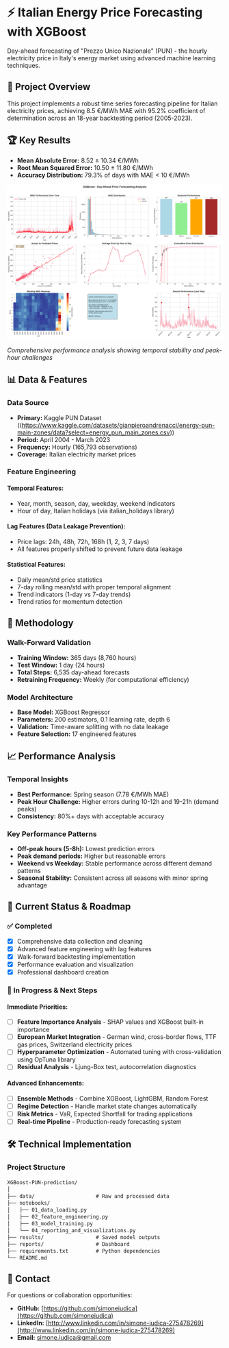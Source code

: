 # ⚡ Italian Energy Price Forecasting with XGBoost

Day-ahead forecasting of "Prezzo Unico Nazionale" (PUN) - the hourly electricity price in Italy's energy market using advanced machine learning techniques.

## 🎯 Project Overview

This project implements a robust time series forecasting pipeline for Italian electricity prices, achieving 8.5 €/MWh MAE with 95.2% coefficient of determination across an 18-year backtesting period (2005-2023).

## 🏆 Key Results

- **Mean Absolute Error:** 8.52 ± 10.34 €/MWh
- **Root Mean Squared Error:** 10.50 ± 11.80 €/MWh
- **Accuracy Distribution:** 79.3% of days with MAE < 10 €/MWh

![Dashboard_2](reports/dashboard.png)

*Comprehensive performance analysis showing temporal stability and peak-hour challenges*

## 📊 Data & Features

### Data Source
- **Primary:** Kaggle PUN Dataset ((https://www.kaggle.com/datasets/gianpieroandrenacci/energy-pun-main-zones/data?select=energy_pun_main_zones.csv))
- **Period:** April 2004 - March 2023
- **Frequency:** Hourly (165,793 observations)
- **Coverage:** Italian electricity market prices

### Feature Engineering

#### Temporal Features:
- Year, month, season, day, weekday, weekend indicators
- Hour of day, Italian holidays (via italian_holidays library)

#### Lag Features (Data Leakage Prevention):
- Price lags: 24h, 48h, 72h, 168h (1, 2, 3, 7 days)
- All features properly shifted to prevent future data leakage

#### Statistical Features:
- Daily mean/std price statistics
- 7-day rolling mean/std with proper temporal alignment
- Trend indicators (1-day vs 7-day trends)
- Trend ratios for momentum detection

## 🔧 Methodology

### Walk-Forward Validation
- **Training Window:** 365 days (8,760 hours)
- **Test Window:** 1 day (24 hours)
- **Total Steps:** 6,535 day-ahead forecasts
- **Retraining Frequency:** Weekly (for computational efficiency)

### Model Architecture
- **Base Model:** XGBoost Regressor
- **Parameters:** 200 estimators, 0.1 learning rate, depth 6
- **Validation:** Time-aware splitting with no data leakage
- **Feature Selection:** 17 engineered features

## 📈 Performance Analysis

### Temporal Insights
- **Best Performance:** Spring season (7.78 €/MWh MAE)
- **Peak Hour Challenge:** Higher errors during 10-12h and 19-21h (demand peaks)
- **Consistency:** 80%+ days with acceptable accuracy

### Key Performance Patterns
- **Off-peak hours (5-8h):** Lowest prediction errors
- **Peak demand periods:** Higher but reasonable errors
- **Weekend vs Weekday:** Stable performance across different demand patterns
- **Seasonal Stability:** Consistent across all seasons with minor spring advantage

## 🚧 Current Status & Roadmap

### ✅ Completed
- [x] Comprehensive data collection and cleaning
- [x] Advanced feature engineering with lag features
- [x] Walk-forward backtesting implementation
- [x] Performance evaluation and visualization
- [x] Professional dashboard creation

### 🔄 In Progress & Next Steps

#### Immediate Priorities:
- [ ] **Feature Importance Analysis** - SHAP values and XGBoost built-in importance
- [ ] **European Market Integration** - German wind, cross-border flows, TTF gas prices, Switzerland electricity prices
- [ ] **Hyperparameter Optimization** - Automated tuning with cross-validation using OpTuna library
- [ ] **Residual Analysis** - Ljung-Box test, autocorrelation diagnostics

#### Advanced Enhancements:
- [ ] **Ensemble Methods** - Combine XGBoost, LightGBM, Random Forest
- [ ] **Regime Detection** - Handle market state changes automatically
- [ ] **Risk Metrics** - VaR, Expected Shortfall for trading applications
- [ ] **Real-time Pipeline** - Production-ready forecasting system

## 🛠️ Technical Implementation

### Project Structure
```
XGBoost-PUN-prediction/
│
├── data/                    # Raw and processed data
├── notebooks/               
│   ├── 01_data_loading.py
│   ├── 02_feature_engineering.py
│   ├── 03_model_training.py
│   └── 04_reporting_and_visualizations.py
├── results/                 # Saved model outputs
├── reports/                 # Dashboard
├── requirements.txt         # Python dependencies
└── README.md
```

## 📧 Contact

For questions or collaboration opportunities:

- **GitHub:** [https://github.com/simoneiudica](https://github.com/simoneiudica)
- **LinkedIn:** [http://www.linkedin.com/in/simone-iudica-275478269](http://www.linkedin.com/in/simone-iudica-275478269)
- **Email:** [simone.iudica@gmail.com](mailto:simone.iudica@gmail.com)